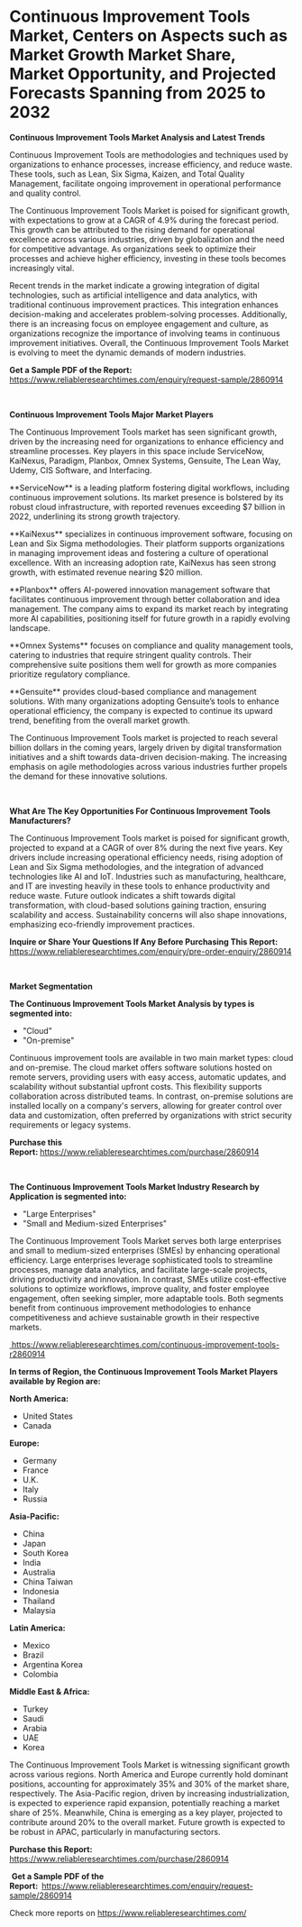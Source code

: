 <p><h1>Continuous Improvement Tools Market, Centers on Aspects such as Market Growth Market Share, Market Opportunity, and Projected Forecasts Spanning from 2025 to 2032</h1></p><p><strong>Continuous Improvement Tools Market Analysis and Latest Trends</strong></p>
<p><p>Continuous Improvement Tools are methodologies and techniques used by organizations to enhance processes, increase efficiency, and reduce waste. These tools, such as Lean, Six Sigma, Kaizen, and Total Quality Management, facilitate ongoing improvement in operational performance and quality control.</p><p>The Continuous Improvement Tools Market is poised for significant growth, with expectations to grow at a CAGR of 4.9% during the forecast period. This growth can be attributed to the rising demand for operational excellence across various industries, driven by globalization and the need for competitive advantage. As organizations seek to optimize their processes and achieve higher efficiency, investing in these tools becomes increasingly vital.</p><p>Recent trends in the market indicate a growing integration of digital technologies, such as artificial intelligence and data analytics, with traditional continuous improvement practices. This integration enhances decision-making and accelerates problem-solving processes. Additionally, there is an increasing focus on employee engagement and culture, as organizations recognize the importance of involving teams in continuous improvement initiatives. Overall, the Continuous Improvement Tools Market is evolving to meet the dynamic demands of modern industries.</p></p>
<p><strong>Get a Sample PDF of the Report:&nbsp;</strong> <a href="https://www.reliableresearchtimes.com/enquiry/request-sample/2860914?utm_campaign=2193&utm_medium=2&utm_source=Github&utm_content=ia&utm_term=12032025&utm_id=continuous-improvement-tools">https://www.reliableresearchtimes.com/enquiry/request-sample/2860914</a></p>
<p>&nbsp;</p>
<p><strong>Continuous Improvement Tools Major Market Players</strong></p>
<p><p>The Continuous Improvement Tools market has seen significant growth, driven by the increasing need for organizations to enhance efficiency and streamline processes. Key players in this space include ServiceNow, KaiNexus, Paradigm, Planbox, Omnex Systems, Gensuite, The Lean Way, Udemy, CIS Software, and Interfacing.</p><p>**ServiceNow** is a leading platform fostering digital workflows, including continuous improvement solutions. Its market presence is bolstered by its robust cloud infrastructure, with reported revenues exceeding $7 billion in 2022, underlining its strong growth trajectory.</p><p>**KaiNexus** specializes in continuous improvement software, focusing on Lean and Six Sigma methodologies. Their platform supports organizations in managing improvement ideas and fostering a culture of operational excellence. With an increasing adoption rate, KaiNexus has seen strong growth, with estimated revenue nearing $20 million.</p><p>**Planbox** offers AI-powered innovation management software that facilitates continuous improvement through better collaboration and idea management. The company aims to expand its market reach by integrating more AI capabilities, positioning itself for future growth in a rapidly evolving landscape.</p><p>**Omnex Systems** focuses on compliance and quality management tools, catering to industries that require stringent quality controls. Their comprehensive suite positions them well for growth as more companies prioritize regulatory compliance.</p><p>**Gensuite** provides cloud-based compliance and management solutions. With many organizations adopting Gensuite’s tools to enhance operational efficiency, the company is expected to continue its upward trend, benefiting from the overall market growth.</p><p>The Continuous Improvement Tools market is projected to reach several billion dollars in the coming years, largely driven by digital transformation initiatives and a shift towards data-driven decision-making. The increasing emphasis on agile methodologies across various industries further propels the demand for these innovative solutions.</p></p>
<p>&nbsp;</p>
<p><strong>What Are The Key Opportunities For Continuous Improvement Tools Manufacturers?</strong></p>
<p><p>The Continuous Improvement Tools market is poised for significant growth, projected to expand at a CAGR of over 8% during the next five years. Key drivers include increasing operational efficiency needs, rising adoption of Lean and Six Sigma methodologies, and the integration of advanced technologies like AI and IoT. Industries such as manufacturing, healthcare, and IT are investing heavily in these tools to enhance productivity and reduce waste. Future outlook indicates a shift towards digital transformation, with cloud-based solutions gaining traction, ensuring scalability and access. Sustainability concerns will also shape innovations, emphasizing eco-friendly improvement practices.</p></p>
<p><strong>Inquire or Share Your Questions If Any Before Purchasing This Report:</strong> <a href="https://www.reliableresearchtimes.com/enquiry/pre-order-enquiry/2860914?utm_campaign=2193&utm_medium=2&utm_source=Github&utm_content=ia&utm_term=12032025&utm_id=continuous-improvement-tools">https://www.reliableresearchtimes.com/enquiry/pre-order-enquiry/2860914</a></p>
<p>&nbsp;</p>
<p><strong>Market Segmentation</strong></p>
<p><strong>The Continuous Improvement Tools Market Analysis by types is segmented into:</strong></p>
<p><ul><li>"Cloud"</li><li>"On-premise"</li></ul></p>
<p><p>Continuous improvement tools are available in two main market types: cloud and on-premise. The cloud market offers software solutions hosted on remote servers, providing users with easy access, automatic updates, and scalability without substantial upfront costs. This flexibility supports collaboration across distributed teams. In contrast, on-premise solutions are installed locally on a company's servers, allowing for greater control over data and customization, often preferred by organizations with strict security requirements or legacy systems.</p></p>
<p><strong>Purchase this Report:&nbsp;</strong><a href="https://www.reliableresearchtimes.com/purchase/2860914?utm_campaign=2193&utm_medium=2&utm_source=Github&utm_content=ia&utm_term=12032025&utm_id=continuous-improvement-tools">https://www.reliableresearchtimes.com/purchase/2860914</a></p>
<p>&nbsp;</p>
<p><strong>The Continuous Improvement Tools Market Industry Research by Application is segmented into:</strong></p>
<p><ul><li>"Large Enterprises"</li><li>"Small and Medium-sized Enterprises"</li></ul></p>
<p><p>The Continuous Improvement Tools Market serves both large enterprises and small to medium-sized enterprises (SMEs) by enhancing operational efficiency. Large enterprises leverage sophisticated tools to streamline processes, manage data analytics, and facilitate large-scale projects, driving productivity and innovation. In contrast, SMEs utilize cost-effective solutions to optimize workflows, improve quality, and foster employee engagement, often seeking simpler, more adaptable tools. Both segments benefit from continuous improvement methodologies to enhance competitiveness and achieve sustainable growth in their respective markets.</p></p>
<p><a href="https://www.reliableresearchtimes.com/continuous-improvement-tools-r2860914?utm_campaign=2193&utm_medium=2&utm_source=Github&utm_content=ia&utm_term=12032025&utm_id=continuous-improvement-tools">&nbsp;https://www.reliableresearchtimes.com/continuous-improvement-tools-r2860914</a></p>
<p><strong>In terms of Region, the Continuous Improvement Tools Market Players available by Region are:</strong></p>
<p>
    <p> <strong> North America: </strong>
        <ul>
            <li>United States</li>
            <li>Canada</li>
        </ul>
        </p> 
    <p> <strong> Europe: </strong>
        <ul>
            <li>Germany</li>
            <li>France</li>
            <li>U.K.</li>
            <li>Italy</li>
            <li>Russia</li>
        </ul>
        </p> 
    <p> <strong> Asia-Pacific: </strong>
        <ul>
            <li>China</li>
            <li>Japan</li>
            <li>South Korea</li>
            <li>India</li>
            <li>Australia</li>
            <li>China Taiwan</li>
            <li>Indonesia</li>
            <li>Thailand</li>
            <li>Malaysia</li>
        </ul>
        </p> 
    <p> <strong> Latin America: </strong>
        <ul>
            <li>Mexico</li>
            <li>Brazil</li>
            <li>Argentina Korea</li>
            <li>Colombia</li>
        </ul>
        </p> 
    <p> <strong> Middle East & Africa: </strong>
        <ul>
            <li>Turkey</li>
            <li>Saudi</li>
            <li>Arabia</li>
            <li>UAE</li>
            <li>Korea</li>
        </ul>
    </p>
    </p>
<p><p>The Continuous Improvement Tools Market is witnessing significant growth across various regions. North America and Europe currently hold dominant positions, accounting for approximately 35% and 30% of the market share, respectively. The Asia-Pacific region, driven by increasing industrialization, is expected to experience rapid expansion, potentially reaching a market share of 25%. Meanwhile, China is emerging as a key player, projected to contribute around 20% to the overall market. Future growth is expected to be robust in APAC, particularly in manufacturing sectors.</p></p>
<p><strong>Purchase this Report: </strong><a href="https://www.reliableresearchtimes.com/purchase/2860914?utm_campaign=2193&utm_medium=2&utm_source=Github&utm_content=ia&utm_term=12032025&utm_id=continuous-improvement-tools">https://www.reliableresearchtimes.com/purchase/2860914</a></p>
<p>&nbsp;<strong>Get a Sample PDF of the Report:&nbsp;&nbsp;</strong><a href="https://www.reliableresearchtimes.com/enquiry/request-sample/2860914?utm_campaign=2193&utm_medium=2&utm_source=Github&utm_content=ia&utm_term=12032025&utm_id=continuous-improvement-tools">https://www.reliableresearchtimes.com/enquiry/request-sample/2860914</a></p>
<p><strong></strong></p>
<p>Check more reports on <a href="https://www.reliableresearchtimes.com/?utm_campaign=2193&utm_medium=2&utm_source=Github&utm_content=ia&utm_term=12032025&utm_id=continuous-improvement-tools">https://www.reliableresearchtimes.com/</a></p>